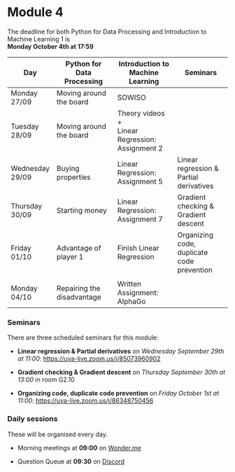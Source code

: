 
# Module 4

The deadline for both Python for Data Processing and Introduction to Machine Learning 1 is<br>**Monday October 4th at 17:59**

| Day                | Python for<br>Data Processing        | Introduction to<br>Machine Learning   | Seminars                                    |
|--------------------|--------------------------------------|---------------------------------------|---------------------------------------------|
| Monday<br>27/09    | Moving around the board              | SOWISO                                |                                             |
| Tuesday<br>28/09   | Moving around the board              | Theory videos +<br>Linear Regression:<br>Assignment 2 |                             |
| Wednesday<br>29/09 | Buying properties                    | Linear Regression:<br>Assignment 5    | Linear regression &<br>Partial derivatives  |
| Thursday<br>30/09  | Starting money                       | Linear Regression:<br>Assignment 7    | Gradient checking &<br>Gradient descent     |
| Friday<br>01/10    | Advantage of player 1                | Finish Linear Regression              | Organizing code, duplicate<br>code prevention |
|                    |                                      |                                       |                                               |
| Monday<br>04/10    | Repairing the disadvantage           | Written Assignment: AlphaGo           |                                             |

### Seminars

There are three scheduled seminars for this module:

* **Linear regression & Partial derivatives** on *Wednesday September 29th at 11:00*: <https://uva-live.zoom.us/j/85073960902>

* **Gradient checking & Gradient descent** on *Thursday September 30th at 13:00* in room G2.10

* **Organizing code, duplicate code prevention** on *Friday October 1st at 11:00*: <https://uva-live.zoom.us/j/86348750456>

### Daily sessions

These will be organised every day.

* Morning meetings at **09:00** on [Wonder.me](https://www.wonder.me/r?id=c6cdcb4d-7901-44dc-9b9f-fe90898c22a5)

* Question Queue at **09:30** on [Discord](https://discord.gg/y9BVSck5z5)

